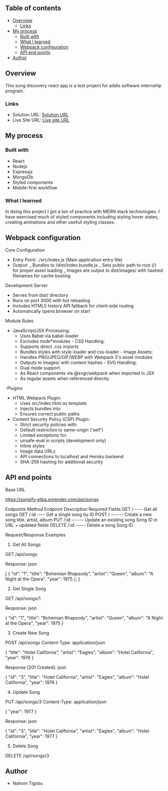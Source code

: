 ## Table of contents

- [Overview](#overview)
  - [Links](#links)
- [My process](#my-process)
  - [Built with](#built-with)
  - [What I learned](#what-i-learned)
  - [Webpack configuration](#webpack-configuration)
  - [API end points](#api-endpoints)
- [Author](#author)

## Overview

This song discovery react app is a test project for addis software internship program.

### Links

- Solution URL: [Solution URL](https://github.com/Nahom77/songify)
- Live Site URL: [Live site URL](https://song-hub-by-nahom.vercel.app)

## My process

### Built with

- React
- Nodejs
- Expressjs
- MongoDb
- Styled components
- Mobile-first workflow

### What I learned

In doing this project I got a ton of practice with MERN stack technologies. I have exercised much of styled components including styling hover states, creating animations and other usefull styling classes.

## Webpack configuration

Core Configuration

- Entry Point: ./src/index.js (Main application entry file)
- Output:
  _ Bundles to /dist/index.bundle.js
  _ Sets public path to root (/) for proper asset loading
  \_ Images are output to dist/images/ with hashed filenames for cache busting

Development Server

- Serves from dist/ directory
- Runs on port 3000 with hot reloading
- Includes HTML5 history API fallback for client-side routing
- Automatically opens browser on start

Module Rules

- JavaScript/JSX Processing:
  - Uses Babel via babel-loader
  - Excludes node\*modules - CSS Handling:
  - Supports direct .css imports
  - Bundles styles with style-loader and css-loader - Image Assets:
  - Handles PNG/JPEG/GIF/WEBP with Webpack 5's asset modules
  - Outputs to images/ with content hashes - SVG Handling:
  - Dual mode support:
  - As React components via @svgr/webpack when imported in JSX
  - As regular assets when referenced directly

-Plugins

- HTML Webpack Plugin:
  - Uses src/index.html as template
  - Injects bundles into <body>
  - Ensures correct public paths
- Content Security Policy (CSP) Plugin:
  - Strict security policies with:
  - Default restriction to same-origin ('self')
  - Limited exceptions for:
  - unsafe-eval in scripts (development only)
  - Inline styles
  - Image data URLs
  - API connections to localhost and Heroku backend
  - SHA-256 hashing for additional security

## API end points

Base URL

https://songify-etba.onrender.com/api/songs

Endpoints
Method Endpoint Description Required Fields
GET / ---- Get all songs
GET /:id ---- Get a single song by ID
POST / ------ Create a new song title, artist, album
PUT /:id ------ Update an existing song Song ID in URL + updated fields
DELETE /:id ----- Delete a song Song ID

Request/Response Examples

1. Get All Songs

GET /api/songs

Response:
json

[
{
"id": "1",
"title": "Bohemian Rhapsody",
"artist": "Queen",
"album": "A Night at the Opera",
"year": 1975
},
]

2. Get Single Song

GET /api/songs/1

Response:
json

{
"id": "1",
"title": "Bohemian Rhapsody",
"artist": "Queen",
"album": "A Night at the Opera",
"year": 1975
}

3. Create New Song

POST /api/songs
Content-Type: application/json

{
"title": "Hotel California",
"artist": "Eagles",
"album": "Hotel California",
"year": 1976
}

Response (201 Created):
json

{
"id": "3",
"title": "Hotel California",
"artist": "Eagles",
"album": "Hotel California",
"year": 1976
}

4. Update Song

PUT /api/songs/3
Content-Type: application/json

{
"year": 1977
}

Response:
json

{
"id": "3",
"title": "Hotel California",
"artist": "Eagles",
"album": "Hotel California",
"year": 1977
}

5. Delete Song

DELETE /api/songs/3

## Author

- Nahom Tigistu
